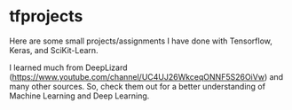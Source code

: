 # tfprojects
Here are some small projects/assignments I have done with Tensorflow, Keras, and SciKit-Learn.

I learned much from DeepLizard (https://www.youtube.com/channel/UC4UJ26WkceqONNF5S26OiVw) and many other sources. So, check them out for a better understanding of Machine Learning and Deep Learning. 
